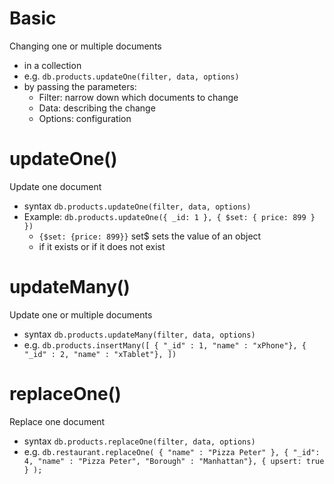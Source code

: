 # Basic

Changing one or multiple documents

- in a collection
- e.g. `db.products.updateOne(filter, data, options)`
- by passing the parameters:
  - Filter: narrow down which documents to change
  - Data: describing the change
  - Options: configuration

# updateOne()

Update one document

- syntax `db.products.updateOne(filter, data, options)`
- Example: `db.products.updateOne({ _id: 1 }, { $set: { price: 899 } })`
  - `{$set: {price: 899}}` set$ sets the value of an object
  - if it exists or if it does not exist

# updateMany()

Update one or multiple documents

- syntax `db.products.updateMany(filter, data, options)`
- e.g. `db.products.insertMany([ { "_id" : 1, "name" : "xPhone"}, { "_id" : 2, "name" : "xTablet"}, ]) `

# replaceOne()

Replace one document

- syntax `db.products.replaceOne(filter, data, options)`
- e.g. `db.restaurant.replaceOne( { "name" : "Pizza Peter" }, { "_id": 4, "name" : "Pizza Peter", "Borough" : "Manhattan"}, { upsert: true } );`
